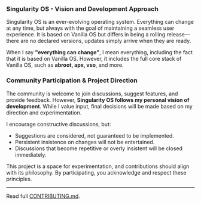### **Singularity OS - Vision and Development Approach**  

Singularity OS is an ever-evolving operating system. Everything can change at any time, but always with the goal of maintaining a seamless user experience. It is based on Vanilla OS but differs in being a rolling release—there are no declared versions, updates simply arrive when they are ready.  

When I say **"everything can change"**, I mean everything, including the fact that it is based on Vanilla OS. However, it includes the full core stack of Vanilla OS, such as **abroot, apx, vso**, and more.  

### **Community Participation & Project Direction**  

The community is welcome to join discussions, suggest features, and provide feedback. However, **Singularity OS follows my personal vision of development**. While I value input, final decisions will be made based on my direction and experimentation.  

I encourage constructive discussions, but:  
- Suggestions are considered, not guaranteed to be implemented.  
- Persistent insistence on changes will not be entertained.  
- Discussions that become repetitive or overly insistent will be closed immediately.  

This project is a space for experimentation, and contributions should align with its philosophy. By participating, you acknowledge and respect these principles.

---

Read full [CONTRIBUTING.md](https://github.com/singularityos-lab/.github/blob/main/CONTRIBUTING.md).
